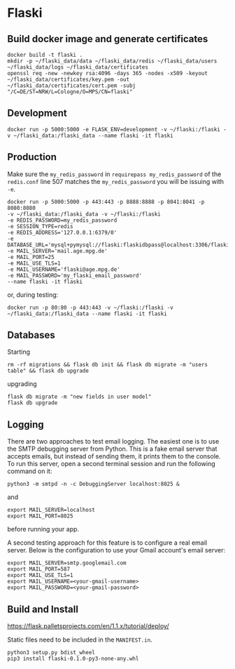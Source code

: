 # Flaski

## Build docker image and generate certificates

```
docker build -t flaski .
mkdir -p ~/flaski_data/data ~/flaski_data/redis ~/flaski_data/users ~/flaski_data/logs ~/flaski_data/certificates
openssl req -new -newkey rsa:4096 -days 365 -nodes -x509 -keyout ~/flaski_data/certificates/key.pem -out ~/flaski_data/certificates/cert.pem -subj "/C=DE/ST=NRW/L=Cologne/O=MPS/CN=flaski"
```

## Development
```
docker run -p 5000:5000 -e FLASK_ENV=development -v ~/flaski:/flaski -v ~/flaski_data:/flaski_data --name flaski -it flaski
```

## Production

Make sure the `my_redis_password` in `requirepass my_redis_password` of the `redis.conf` line 507 matches the `my_redis_password` you will be issuing with `-e`.

```
docker run -p 5000:5000 -p 443:443 -p 8888:8888 -p 8041:8041 -p 8080:8080
-v ~/flaski_data:/flaski_data -v ~/flaski:/flaski
-e REDIS_PASSWORD=my_redis_password 
-e SESSION_TYPE=redis 
-e REDIS_ADDRESS='127.0.0.1:6379/0'
-e DATABASE_URL='mysql+pymysql://flaski:flaskidbpass@localhost:3306/flaski'
-e MAIL_SERVER='mail.age.mpg.de'
-e MAIL_PORT=25
-e MAIL_USE_TLS=1
-e MAIL_USERNAME='flaski@age.mpg.de'
-e MAIL_PASSWORD='my_flaski_email_password'
--name flaski -it flaski
```

or, during testing:

```
docker run -p 80:80 -p 443:443 -v ~/flaski:/flaski -v ~/flaski_data:/flaski_data --name flaski -it flaski
```

## Databases

Starting
```
rm -rf migrations && flask db init && flask db migrate -m "users table" && flask db upgrade 
```

upgrading

```
flask db migrate -m "new fields in user model"
flask db upgrade
```

## Logging

There are two approaches to test email logging. The easiest one is to use the SMTP debugging server from Python. 
This is a fake email server that accepts emails, but instead of sending them, it prints them to the console. 
To run this server, open a second terminal session and run the following command on it:
```
python3 -m smtpd -n -c DebuggingServer localhost:8025 & 
```
and 
```
export MAIL_SERVER=localhost
export MAIL_PORT=8025
```
before running your app.

A second testing approach for this feature is to configure a real email server. 
Below is the configuration to use your Gmail account's email server:
```
export MAIL_SERVER=smtp.googlemail.com
export MAIL_PORT=587
export MAIL_USE_TLS=1
export MAIL_USERNAME=<your-gmail-username>
export MAIL_PASSWORD=<your-gmail-password>
```

## Build and Install

https://flask.palletsprojects.com/en/1.1.x/tutorial/deploy/

Static files need to be included in the `MANIFEST.in`.

```
python3 setup.py bdist_wheel
pip3 install flaski-0.1.0-py3-none-any.whl
```
